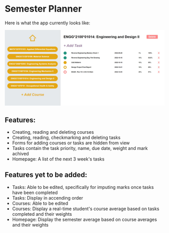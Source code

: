 # Semester Planner

Here is what the app currently looks like:

<img src="src/images/Screenshot 2023-01-06 012802.jpg" width="600"/>

## Features:

- Creating, reading and deleting courses
- Creating, reading, checkmarking and deleting tasks
- Forms for adding courses or tasks are hidden from view
- Tasks contain the task priority, name, due date, weight and mark achived
- Homepage: A list of the next 3 week's tasks

## Features yet to be added:

- Tasks: Able to be edited, specifically for imputing marks once tasks have been completed
- Tasks: Display in accending order
- Courses: Able to be edited
- Courses: Display a real-time student's course average based on tasks completed and their weights
- Homepage: Display the semester average based on course averages and their weights
